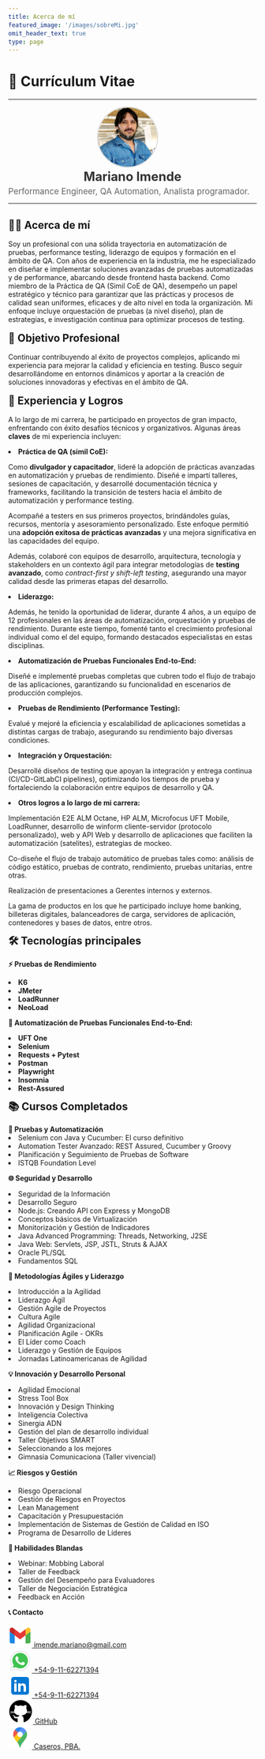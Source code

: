 ```yaml
---
title: Acerca de mí
featured_image: '/images/sobreMi.jpg'
omit_header_text: true
type: page
---
```


# 📜 Currículum Vitae

<hr>
<div style="flex: 0 0 150px; text-align: center; margin-right: 20px;">
        <img src="perfil.png" alt="Perfil" style="width: 120px; height: 120px; border-radius: 50%; border: 2px solid #ddd;">
    </div>
    <div style="flex: 1; text-align: left;">
        <h1 style="text-align: center; margin: 0; font-size: 1.8em; color: #333;">Mariano Imende</h1>
        <p style="margin: 5px 0 0 0; font-size: 1.2em; color: #666;">Performance Engineer, QA Automation, Analista                     programador.</p>
</div>
<hr>
<br>
<div style="text-align: left;">
    <h2 style="display: inline; font-weight: bold; font-size: 1.5em; margin: 0;">
        🧑‍💼 Acerca de mí 
    </h2>
</div>
<br>

<div style="text-align: left;">
Soy un profesional con una sólida trayectoria en automatización de pruebas, performance testing, liderazgo de equipos y formación en el ámbito de QA. Con años de experiencia en la industria, me he especializado en diseñar e implementar soluciones avanzadas de pruebas automatizadas y de performance, abarcando desde frontend hasta backend. Como miembro de la Práctica de QA (Simil CoE de QA), desempeño un papel estratégico y técnico para garantizar que las prácticas y procesos de calidad sean uniformes, eficaces y de alto nivel en toda la organización. Mi enfoque incluye orquestación de pruebas (a nivel diseño), plan de estrategias, e investigación continua para optimizar procesos de testing.
</div>
<br>

<div style="text-align: left;">
    <h2 style="display: inline; font-weight: bold; font-size: 1.5em; margin: 0;">
🎯 Objetivo Profesional
    </h2>
</div>
<br>
<div style="text-align: left;">
Continuar contribuyendo al éxito de proyectos complejos, aplicando mi experiencia para mejorar la calidad y eficiencia en testing. Busco seguir desarrollándome en entornos dinámicos y aportar a la creación de soluciones innovadoras y efectivas en el ámbito de QA.
</div>
<br>
<div style="text-align: left;">
    <h2 style="display: inline; font-weight: bold; font-size: 1.5em; margin: 0;">
💼 Experiencia y Logros
    </h2>
</div>
<br>
<div style="text-align: left;">
A lo largo de mi carrera, he participado en proyectos de gran impacto, enfrentando con éxito desafíos técnicos y organizativos. Algunas áreas <strong>claves</strong> de mi experiencia incluyen:
<br>

<strong><li> Práctica de QA (simil CoE): </li></strong> 

Como <strong>divulgador y capacitador</strong>, lideré la adopción de prácticas avanzadas en automatización y pruebas de rendimiento. Diseñé e impartí talleres, sesiones de capacitación, y desarrollé documentación técnica y frameworks, facilitando la transición de testers hacia el ámbito de automatización y performance testing.

Acompañé a testers en sus primeros proyectos, brindándoles guías, recursos, mentoría y asesoramiento personalizado. Este enfoque permitió una <strong>adopción exitosa de prácticas avanzadas</strong> y una mejora significativa en las capacidades del equipo.

Además, colaboré con equipos de desarrollo, arquitectura, tecnología y stakeholders en un contexto ágil para integrar metodologías de  <strong>testing avanzado</strong>, como <em>contract-first y shift-left testing</em>, asegurando una mayor calidad desde las primeras etapas del desarrollo.

<strong><li> Liderazgo: </li></strong> 

Además, he tenido la oportunidad de liderar, durante 4 años, a un equipo de 12 profesionales en las áreas de automatización, orquestación y pruebas de rendimiento. Durante este tiempo, fomenté tanto el crecimiento profesional individual como el del equipo, formando destacados especialistas en estas disciplinas.

<strong><li> Automatización de Pruebas Funcionales End-to-End: </li></strong> 

Diseñé e implementé pruebas completas que cubren todo el flujo de trabajo de las aplicaciones, garantizando su funcionalidad en escenarios de producción complejos.

<strong><li> Pruebas de Rendimiento (Performance Testing):</li></strong>

Evalué y mejoré la eficiencia y escalabilidad de aplicaciones sometidas a distintas cargas de trabajo, asegurando su rendimiento bajo diversas condiciones.

<strong><li> Integración y Orquestación:</li></strong> 

Desarrollé diseños de testing que apoyan la integración y entrega continua (CI/CD-GitLabCI pipelines), optimizando los tiempos de prueba y fortaleciendo la colaboración entre equipos de desarrollo y QA.

<strong><li> Otros logros a lo largo de mi carrera:</li></strong> 

Implementación E2E ALM Octane, HP ALM, Microfocus UFT Mobile, LoadRunner, desarrollo de winform cliente-servidor (protocolo personalizado), web y API Web y desarrollo de aplicaciones que faciliten la automatización (satelites), estrategias de mockeo.

Co-diseñe el flujo de trabajo automático de pruebas tales como: análisis de código estático, pruebas de contrato, rendimiento, pruebas unitarias, entre otras.

Realización de presentaciones a Gerentes internos y externos.

La gama de productos en los que he participado incluye home banking, billeteras digitales, balanceadores de carga, servidores de aplicación, contenedores y bases de datos, entre otros.


<div style="text-align: left;">
    <h2 style="display: inline; font-weight: bold; font-size: 1.5em; margin: 0;">
🛠️ Tecnologías principales
    </h2>
</div>
<br>
<strong>⚡ Pruebas de Rendimiento</strong> 

<strong><li>  K6</li></strong> 
<strong><li>  JMeter</li></strong> 
<strong><li>  LoadRunner</li></strong> 
<strong><li>  NeoLoad</li></strong> 

<strong>🤖 Automatización de Pruebas Funcionales End-to-End:</strong> 

<strong><li>  UFT One</li></strong> 
<strong><li>  Selenium</li></strong> 
<strong><li>  Requests + Pytest</li></strong> 
<strong><li>  Postman</li></strong> 
<strong><li>  Playwright</li></strong> 
<strong><li>  Insomnia</li></strong> 
<strong><li>  Rest-Assured</li></strong> 

<div style="text-align: left;">
    <h2 style="display: inline; font-weight: bold; font-size: 1.5em; margin: 0;">
📚 Cursos Completados
    </h2>
</div>
<br>
<strong>🧪 Pruebas y Automatización</strong>

<li>Selenium con Java y Cucumber: El curso definitivo</li> 
<li>Automation Tester Avanzado: REST Assured, Cucumber y Groovy</li>
<li>Planificación y Seguimiento de Pruebas de Software</li>
<li>ISTQB Foundation Level</li>

<strong>🌐 Seguridad y Desarrollo</strong>

<li>Seguridad de la Información</li>
<li>Desarrollo Seguro</li>
<li>Node.js: Creando API con Express y MongoDB</li>
<li>Conceptos básicos de Virtualización</li>
<li>Monitorización y Gestión de Indicadores</li>
<li>Java Advanced Programming: Threads, Networking, J2SE</li>
<li>Java Web: Servlets, JSP, JSTL, Struts & AJAX</li>
<li>Oracle PL/SQL</li>
<li>Fundamentos SQL</li>

<strong>🚀 Metodologías Ágiles y Liderazgo</strong>

<li>Introducción a la Agilidad</li>
<li>Liderazgo Ágil</li>
<li>Gestión Agile de Proyectos</li>
<li>Cultura Agile</li>
<li>Agilidad Organizacional</li>
<li>Planificación Agile - OKRs</li>
<li>El Líder como Coach</li>
<li>Liderazgo y Gestión de Equipos</li>
<li>Jornadas Latinoamericanas de Agilidad</li>

<strong>💡 Innovación y Desarrollo Personal</strong>

<li>Agilidad Emocional</li>
<li>Stress Tool Box</li>
<li>Innovación y Design Thinking</li>
<li>Inteligencia Colectiva</li>
<li>Sinergia ADN</li>
<li>Gestión del plan de desarrollo individual</li>
<li>Taller Objetivos SMART</li>
<li>Seleccionando a los mejores</li>
<li>Gimnasia Comunicaciona (Taller vivencial)</li>

<strong>📈 Riesgos y Gestión</strong>

<li>Riesgo Operacional</li>
<li>Gestión de Riesgos en Proyectos</li>
<li>Lean Management</li>
<li>Capacitación y Presupuestación</li>
<li>Implementación de Sistemas de Gestión de Calidad en ISO</li>
<li>Programa de Desarrollo de Líderes</li>

<strong>👥 Habilidades Blandas</strong>

<li>Webinar: Mobbing Laboral</li>
<li>Taller de Feedback</li>
<li>Gestión del Desempeño para Evaluadores</li>
<li>Taller de Negociación Estratégica</li>
<li>Feedback en Acción</li>
  
<strong>📞 Contacto</strong>

<ul style="list-style: none; padding: 0;">
    <li>
        <a href="mailto:imende.mariano@gmail.com" class="contact-link">
            <img src="icons8-gmail-48.png" alt="Email">
            imende.mariano@gmail.com
        </a>
    </li>
    <li>
        <a href="https://wa.me/5491162271394" class="contact-link" target="_blank" rel="noopener noreferrer">
            <img src="icons8-whatsapp-48.png" alt="WhatsApp">
            +54-9-11-62271394
        </a>
    </li>   
     <li>
        <a href="https://linkedin.com/in/mariano-imende" class="contact-link" target="_blank" rel="noopener noreferrer">
            <img src="icons8-linkedin-48.png" alt="LinkedIn">
            +54-9-11-62271394
        </a>
    </li>
    <li>
        <a href="https://github.com/MarianoImende" class="contact-link" target="_blank" rel="noopener noreferrer">
            <img src="icons8-github-50.png" alt="LinkedIn">
            GitHub
        </a>
    </li>
    <li>
        <a href="https://maps.app.goo.gl/uxmnJVRFk3gwoGF7A" class="contact-link" target="_blank" rel="noopener noreferrer">
            <img src="maps.png" alt="Ubicación">
            Caseros, PBA.
        </a>
    </li>
</ul>

</div>
